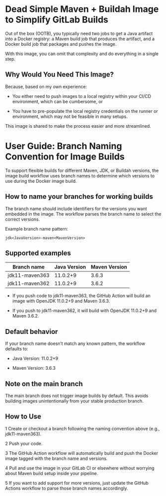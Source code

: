 # Dead Simple Maven + Buildah Image to Simplify GitLab Builds

Out of the box (OOTB), you typically need two jobs to get a Java artifact into a Docker registry:
a Maven build job that produces the artifact, and a Docker build job that packages and pushes the image.

With this image, you can omit that complexity and do everything in a single step.

## Why Would You Need This Image?

Because, based on my own experience:

 * You either need to push images to a local registry within your CI/CD environment, which can be cumbersome, or

 * You have to pre-populate the local registry credentials on the runner or environment, which may not be feasible in many setups.

This image is shared to make the process easier and more streamlined.

# User Guide: Branch Naming Convention for Image Builds

To support flexible builds for different Maven, JDK, or Buildah versions, the image build workflow uses branch names to determine which versions to use during the Docker image build.

## How to name your branches for working builds

The branch name should include identifiers for the versions you want embedded in the image. The workflow parses the branch name to select the correct versions.

Example branch name pattern:

```
jdk<JavaVersion>-maven<MavenVersion>
```

## Supported examples

|Branch name	|Java Version	|Maven Version|
|---------------|-----------|-----|
|jdk11-maven363	|11.0.2+9	|3.6.3|
|jdk11-maven362	|11.0.2+9	|3.6.2|

 * If you push code to jdk11-maven363, the GitHub Action will build an image with OpenJDK 11.0.2+9 and Maven 3.6.3.

 * If you push to jdk11-maven362, it will build with OpenJDK 11.0.2+9 and Maven 3.6.2.

## Default behavior

If your branch name doesn’t match any known pattern, the workflow defaults to:

 * Java Version: 11.0.2+9

 * Maven Version: 3.6.3

## Note on the main branch

The main branch does not trigger image builds by default. This avoids building images unintentionally from your stable production branch.

## How to Use

 1 Create or checkout a branch following the naming convention above (e.g., jdk11-maven363).

 2 Push your code.

 3 The GitHub Action workflow will automatically build and push the Docker image tagged with the branch name and versions.

 4 Pull and use the image in your GitLab CI or elsewhere without worrying about Maven build setup inside your pipeline.

 5 If you want to add support for more versions, just update the GitHub Actions workflow to parse those branch names accordingly.